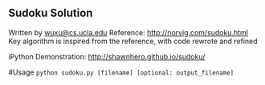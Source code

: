 Sudoku Solution
---
Written by wuxu@cs.ucla.edu
Reference: http://norvig.com/sudoku.html
Key algorithm is inspired from the reference, with code rewrote and refined

iPython Demonstration:
http://shawnhero.github.io/sudoku/

#Usage
`python sudoku.py [filename] [optional: output_filename]`